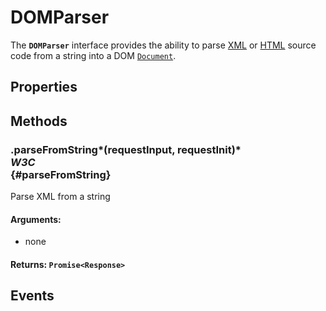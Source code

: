 # DOMParser

<div class='overview'><span class="seoSummary">The <strong><code>DOMParser</code></strong> interface provides the ability to parse <a class="glossaryLink" href="/en-US/docs/Glossary/XML" title="XML: eXtensible Markup Language (XML) is a generic markup language specified by the W3C. The information technology (IT) industry uses many languages based on XML as data-description languages.">XML</a> or <a class="glossaryLink" href="/en-US/docs/Glossary/HTML" title="HTML: HTML (HyperText Markup Language) is a descriptive language that specifies webpage structure.">HTML</a> source code from a string into a DOM <a href="/en-US/docs/Web/API/Document" title="The Document interface represents any web page loaded in the browser and serves as an entry point into the web page's content, which is the DOM tree."><code>Document</code></a>.</span></div>

## Properties

## Methods

### .parseFromString*(requestInput, requestInit)* <div class="specs"><i>W3C</i></div> {#parseFromString}

Parse XML from a string

#### **Arguments**:


 - none

#### **Returns**: `Promise<Response>`

## Events
